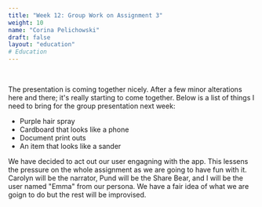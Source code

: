```yaml
---
title: "Week 12: Group Work on Assignment 3"
weight: 10
name: "Corina Pelichowski"
draft: false
layout: "education"
# Education
---
```


<div class="container">
  <br>
  <p>
    The presentation is coming together nicely. After a few minor alterations here and there; it's really starting to come together. Below is a list of things I need to bring for the group presentation next week:
  </p>

  <ul>
    <li>Purple hair spray</li>
    <li>Cardboard that looks like a phone</li>
    <li>Document print outs</li>
    <li>An item that looks like a sander</li>
  </ul>

  <p>
    We have decided to act out our user engagning with the app. This lessens the pressure on the whole assignment as we are going to have fun with it. Carolyn will be the narrator, Pund will be the Share Bear, and I will be the user named "Emma" from our persona. We have a fair idea of what we are goign to do but the rest will be improvised.
  </p>

</div>